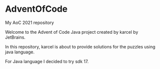 # AdventOfCode
My AoC 2021 repository

Welcome to the Advent of Code Java project created by karcel by JetBrains.

In this repository, karcel is about to provide solutions for the puzzles using java language.

For Java language I decided to try sdk 17.
